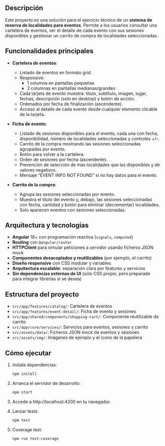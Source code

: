 ## Descripción

Este proyecto es una solución para el ejercicio técnico de un **sistema de reserva de localidades para eventos**. Permite a los usuarios consultar una cartelera de eventos, ver el detalle de cada evento con sus sesiones disponibles y gestionar un carrito de compra de localidades seleccionadas.

## Funcionalidades principales

- **Cartelera de eventos**:

  - Listado de eventos en formato grid.
  - Responsive:
    - 1 columna en pantallas pequeñas
    - 2 columnas en pantallas medianas/grandes
  - Cada tarjeta de evento muestra: título, subtítulo, imagen, lugar, fechas, descripción (solo en desktop) y botón de acción.
  - Ordenados por fecha de finalización (ascendente).
  - Acceso al detalle de cada evento desde cualquier elemento clicable de la tarjeta.

- **Ficha de evento**:

  - Listado de sesiones disponibles para el evento, cada una con fecha, disponibilidad, número de localidades seleccionadas y controles +/–.
  - Carrito de la compra mostrando las sesiones seleccionadas agrupadas por evento.
  - Botón para volver a la cartelera.
  - Orden de sesiones por fecha (ascendente).
  - Prevención de selección de más localidades que las disponibles y de valores negativos.
  - Mensaje “EVENT INFO NOT FOUND” si no hay datos para el evento.

- **Carrito de la compra**:
  - Agrupa las sesiones seleccionadas por evento.
  - Muestra el título del evento y, debajo, las sesiones seleccionadas con fecha, cantidad y botón para eliminar (decrementar) localidades.
  - Solo aparecen eventos con sesiones seleccionadas.

## Arquitectura y tecnologías

- **Angular** 16+ con programación reactiva (`signals`, `computed`)
- **Routing** con `@angular/router`
- **HTTPClient** para simular peticiones a servidor usando ficheros JSON mock
- **Componentes desacoplados y reutilizables** (por ejemplo, el carrito)
- **Diseño responsive** con CSS modular y variables
- **Arquitectura escalable**: separación clara por features y servicios
- **Sin dependencias externas de UI** (solo CSS propio, pero preparado para integrar librerías si se desea)

## Estructura del proyecto

- `src/app/features/catalog/`: Cartelera de eventos
- `src/app/features/event-detail/`: Ficha de evento y sesiones
- `src/app/shared/components/shopping-cart/`: Componente reutilizable de carrito
- `src/app/core/services/`: Servicios para eventos, sesiones y carrito
- `src/assets/data/`: Ficheros JSON mock de eventos y sesiones
- `src/assets/img/`: Imágenes de ejemplo y el icono de la papelera

## Cómo ejecutar

1. Instala dependencias:

   ```sh
   npm install

   ```

2. Arranca el servidor de desarrollo:
   ```sh
   npm start
   ```
3. Accede a http://localhost:4200 en tu navegador.

4. Lanzar tests:
   ```sh
   npm test
   ```
5. Coverage test:

   ```sh
   npm run test:coverage

   ```
